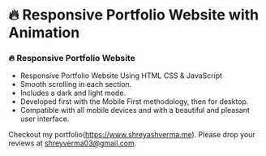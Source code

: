 # 🔥 Responsive Portfolio Website with Animation

### 🔥 Responsive Portfolio Website

- Responsive Portfolio Website Using HTML CSS & JavaScript
- Smooth scrolling in each section.
- Includes a dark and light mode.
- Developed first with the Mobile First methodology, then for desktop.
- Compatible with all mobile devices and with a beautiful and pleasant user interface.

Checkout my portfolio(https://www.shreyashverma.me). Please drop your reviews at shreyverma03@gmail.com.

